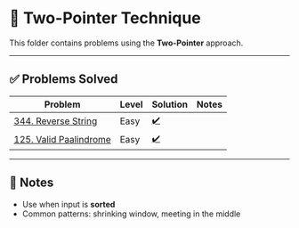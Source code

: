 # 🧭 Two-Pointer Technique

This folder contains problems using the **Two-Pointer** approach.

---

## ✅ Problems Solved

| Problem | Level | Solution | Notes |
|--------|----------|----------|-------|
| [344. Reverse String](https://leetcode.com/problems/reverse-string/description/) | Easy | [✔️](./solutions/reverse_string.py) |  |
| [125. Valid Paalindrome](https://leetcode.com/problems/valid-palindrome/description/) | Easy |  [✔️](./solutions/reverse_string.py) |  |

---

## 📝 Notes

- Use when input is **sorted**
- Common patterns: shrinking window, meeting in the middle
